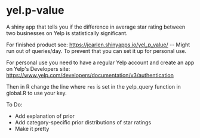 # yel.p-value
A shiny app that tells you if the difference in average star rating between two businesses on Yelp is statistically significant.

For finished product see: https://jcarlen.shinyapps.io/yel_p_value/ -- Might run out of queries/day. To prevent that you can set it up for personal use. 

For personal use you need to have a regular Yelp account and create an app on Yelp's Developers site: https://www.yelp.com/developers/documentation/v3/authentication

Then in R change the line where `res` is set in the yelp_query function in global.R to use your key.

To Do:

- Add explanation of prior
- Add category-specific prior distributions of star ratings
- Make it pretty
